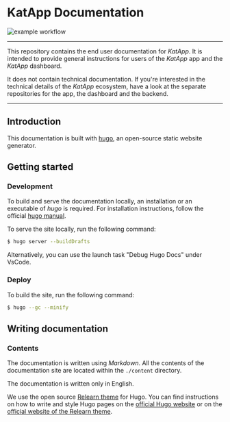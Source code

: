 # KatApp Documentation

![example workflow](https://github.com/kat-app/katapp-docs/actions/workflows/hugo-deploy.yaml/badge.svg)

---

This repository contains the end user documentation for *KatApp*. It is intended to provide general instructions for users of the *KatApp* app and the *KatApp* dashboard.

It does not contain technical documentation. If you're interested in the technical details of the *KatApp* ecosystem, have a look at the separate repositories for the app, the dashboard and the backend.

---

## Introduction

This documentation is built with [hugo](https://gohugo.io/), an open-source static website generator.

## Getting started

### Development

To build and serve the documentation locally, an installation or an executable of *hugo* is required. For installation instructions, follow the official [hugo manual](https://gohugo.io/installation/).

To serve the site locally, run the following command:

```sh
$ hugo server --buildDrafts
```

Alternatively, you can use the launch task "Debug Hugo Docs" under VsCode.

### Deploy

To build the site, run the following command:

```sh
$ hugo --gc --minify
```

## Writing documentation

### Contents

The documentation is written using *Markdown*. All the contents of the documentation site are located within the `./content` directory.

The documentation is written only in English.

We use the open source [Relearn theme](https://github.com/McShelby/hugo-theme-relearn) for Hugo. You can find instructions on how to write and style Hugo pages on the [official Hugo website](https://gohugo.io/getting-started/quick-start/) or on the [official website of the Relearn theme](https://mcshelby.github.io/hugo-theme-relearn/).